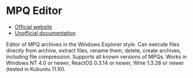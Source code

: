 # MPQ Editor

- [Official website](http://www.zezula.net/en/mpq/download.html)
- [Unofficial documentation](https://warraft.github.io/MPQ-Editor-doc/)

Editor of MPQ archives in the Windows Explorer style. Can execute files directly from archive, extract files, rename
them, delete, create archives, including file compression. Supports all known versions of MPQs.
Works in Windows NT 4.0 or newer, ReactOS 0.3.14 or newer, Wine 1.3.28 or newer (tested in Kubuntu 11.10).
